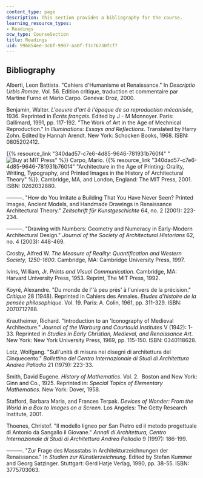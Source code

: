 ```yaml
---
content_type: page
description: This section provides a bibliography for the course.
learning_resource_types:
- Readings
ocw_type: CourseSection
title: Readings
uid: 996854ee-3cbf-9907-aa0f-f3c76730fcf7
---
```


Bibliography
------------

Alberti, Leon Battista. "Cahiers d'Humanisme et Renaissance." In _Descriptio Urbis Romae_. Vol. 56. Edition critique, traduction et commentaire par Martine Furno et Mario Carpo. Geneva: Droz, 2000.

Benjamin, Walter. _L'oeuvre d'art à l'époque de sa reproduction mécanisée_, 1936. Reprinted in _Écrits français_. Edited by J - M Monnoyer. Paris: Gallimard, 1991, pp. 117-192. "The Work of Art in the Age of Mechnical Reproduction." In _Illuminations: Essays and Reflections_. Translated by Harry Zohn. Edited by Hannah Arendt. New York: Schocken Books, 1968. ISBN: 0805202412.

{{% resource_link "340dad57-c7e6-4d85-9646-781931b760f4" "![Buy at MIT Press](/images/mp_logo.gif)" %}} Carpo, Mario. {{% resource_link "340dad57-c7e6-4d85-9646-781931b760f4" "Architecture in the Age of Printing: Orality, Writing, Typography, and Printed Images in the History of Architectural Theory" %}}. Cambridge, MA, and London, England: The MIT Press, 2001. ISBN: 0262032880.

———. "How do You Imitate a Building That You Have Never Seen? Printed Images, Ancient Models, and Handmade Drawings in Renaissance Architectural Theory." _Zeitschrift für Kunstgeschichte_ 64, no. 2 (2001): 223-234.

———. "Drawing with Numbers: Geometry and Numeracy in Early-Modern Architectural Design." _Journal of the Society of Architectural Historians_ 62, no. 4 (2003): 448-469.

Crosby, Alfred W. _The Measure of Reality: Quantification and Western Society, 1250-1600_. Cambridge, MA: Cambridge University Press, 1997.

Ivins, William, Jr. _Prints and Visual Communication_. Cambridge, MA: Harvard University Press, 1953. Reprint, The MIT Press, 1992.

Koyré, Alexandre. "Du monde de l''à peu près' à l'univers de la précision." _Critique_ 28 (1948). Reprinted in Cahiers des Annales. _Etudes d'histoire de la pensée philosophique_. Vol. 19. Paris: A. Colin, 1961, pp. 311-329. ISBN: 2070712788.

Krautheimer, Richard. "Introduction to an 'Iconography of Medieval Architecture." _Journal of the Warburg and Courtauld Institutes_ V (1942): 1-33. Reprinted in _Studies in Early Christian, Medieval, and Renaissance Art_. New York: New York University Press, 1969, pp. 115-150. ISBN: 0340118628.

Lotz, Wolfgang. "Sull'unità di misura nei disegni di architettura del Cinquecento." _Bollettino del Centro Internazionale di Studi di Architettura Andrea Palladio_ 21 (1979): 223-33.

Smith, David Eugene. _History of Mathematics_. Vol. 2.  Boston and New York: Ginn and Co., 1925. Reprinted in: _Special Topics of Elementary Mathematics._ New York: Dover, 1958.

Stafford, Barbara Maria, and Frances Terpak. _Devices of Wonder: From the World in a Box to Images on a Screen_. Los Angeles: The Getty Research Institute, 2001.

Thoenes, Christof. "Il modello ligneo per San Pietro ed il metodo progettuale di Antonio da Sangallo il Giovane." _Annali di Architettura, Centro Internazionale di Studi di Architettura Andrea Palladio_ 9 (1997): 186-199.

———. "Zur Frage des Massstabs in Architekturzeichnungen der Renaissance." In _Studien zur Künstlerzeichnung_. Edited by Stefan Kummer and Georg Satzinger. Stuttgart: Gerd Hatje Verlag, 1990, pp. 38-55. ISBN: 3775703063.